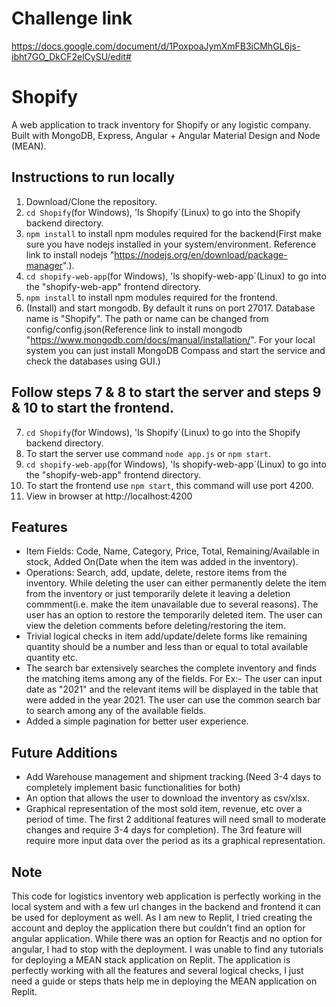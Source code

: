 # Challenge link
https://docs.google.com/document/d/1PoxpoaJymXmFB3iCMhGL6js-ibht7GO_DkCF2elCySU/edit#

# Shopify
A web application to track inventory for Shopify or any logistic company. Built with MongoDB, Express, Angular + Angular Material Design and Node (MEAN).

## Instructions to run locally
1. Download/Clone the repository.
2. `cd Shopify`(for Windows), 'ls Shopify`(Linux) to go into the Shopify backend directory.
3. `npm install` to install npm modules required for the backend(First make sure you have nodejs installed in your system/environment. Reference link to install nodejs "https://nodejs.org/en/download/package-manager".).
4. `cd shopify-web-app`(for Windows), 'ls shopify-web-app`(Linux) to go into the "shopify-web-app" frontend directory.
5. `npm install` to install npm modules required for the frontend.
6. (Install) and start mongodb. By default it runs on port 27017. Database name is "Shopify". The path or name can be changed from config/config.json(Reference link to install mongodb "https://www.mongodb.com/docs/manual/installation/". For your local system you can just install MongoDB Compass and start the service and check the databases using GUI.)

## Follow steps 7 & 8 to start the server and steps 9 & 10 to start the frontend.
7. `cd Shopify`(for Windows), 'ls Shopify`(Linux) to go into the Shopify backend directory.
8. To start the server use command `node app.js` or `npm start`.
9. `cd shopify-web-app`(for Windows), 'ls shopify-web-app`(Linux) to go into the "shopify-web-app" frontend directory.
10. To start the frontend  use `npm start`, this command will use port 4200.
11. View in browser at http://localhost:4200

## Features
- Item Fields: Code, Name, Category, Price, Total, Remaining/Available in stock, Added On(Date when the item was added in the inventory).
- Operations: Search, add, update, delete, restore items from the inventory.
  While deleting the user can either permanently delete the item from the inventory or just temporarily delete it leaving a deletion commment(i.e. make the item unavailable due to several reasons).
  The user has an option to restore the temporarily deleted item. The user can view the deletion comments before deleting/restoring the item.
- Trivial logical checks in item add/update/delete forms like remaining quantity should be a number and less than or equal to total available quantity etc.
- The search bar extensively searches the complete inventory and finds the matching items among any of the fields. For Ex:- The user can input date as "2021" and the relevant items will be displayed in the table that were added in the year 2021. The user can use the common search bar to search among any of the available fields.
- Added a simple pagination for better user experience.


## Future Additions
- Add Warehouse management and shipment tracking.(Need 3-4 days to completely implement basic functionalities for both)
- An option that allows the user to download the inventory as csv/xlsx.
- Graphical representation of the most sold item, revenue, etc over a period of time.
The first 2 additional features will need small to moderate changes and require 3-4 days for completion). The 3rd feature will require more input data over the period as its a graphical representation.

## Note
This code for logistics inventory web application is perfectly working in the local system and with a few url changes in the backend and frontend it can be used for deployment as well. As I am new to Replit, I tried creating the account and deploy the application there but couldn't find an option for angular application. While there was an option for Reactjs and no option for angular, I had to stop with the deployment. I was unable to find any tutorials for deploying a MEAN stack application on Replit.
The application is perfectly working with all the features and several logical checks, I just need a guide or steps thats help me in deploying the MEAN application on Replit.
